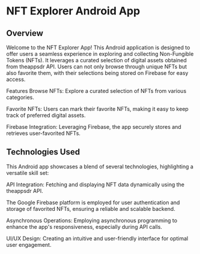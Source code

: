 # NFT Explorer Android App
## Overview
Welcome to the NFT Explorer App! This Android application is designed to offer users a seamless experience in exploring and collecting Non-Fungible Tokens (NFTs). It leverages a curated selection of digital assets obtained from theappsdr API. Users can not only browse through unique NFTs but also favorite them, with their selections being stored on Firebase for easy access.

Features
Browse NFTs: Explore a curated selection of NFTs from various categories.

Favorite NFTs: Users can mark their favorite NFTs, making it easy to keep track of preferred digital assets.

Firebase Integration: Leveraging Firebase, the app securely stores and retrieves user-favorited NFTs.

## Technologies Used
This Android app showcases a blend of several technologies, highlighting a versatile skill set:

API Integration: Fetching and displaying NFT data dynamically using the theappsdr API.

The Google Firebase platform is employed for user authentication and storage of favorited NFTs, ensuring a reliable and scalable backend.

Asynchronous Operations: Employing asynchronous programming to enhance the app's responsiveness, especially during API calls.

UI/UX Design: Creating an intuitive and user-friendly interface for optimal user engagement.

